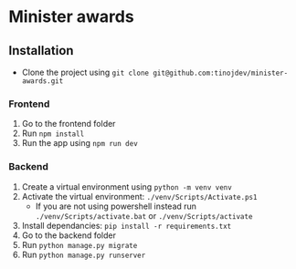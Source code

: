 # Minister awards

## Installation

- Clone the project using `git clone git@github.com:tinojdev/minister-awards.git`

### Frontend

1. Go to the frontend folder
2. Run `npm install`
3. Run the app using `npm run dev`

### Backend

1. Create a virtual environment using `python -m venv venv`
2. Activate the virtual environment: `./venv/Scripts/Activate.ps1`
   - If you are not using powershell instead run `./venv/Scripts/activate.bat` or `./venv/Scripts/activate`
3. Install dependancies: `pip install -r requirements.txt`
4. Go to the backend folder
5. Run `python manage.py migrate`
6. Run `python manage.py runserver`
